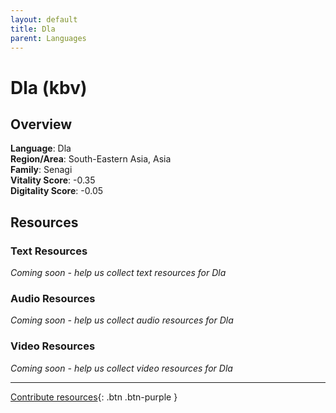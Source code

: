 ```yaml
---
layout: default
title: Dla
parent: Languages
---
```


# Dla (kbv)

## Overview

**Language**: Dla  
**Region/Area**: South-Eastern Asia, Asia  
**Family**: Senagi  
**Vitality Score**: -0.35  
**Digitality Score**: -0.05  

## Resources

### Text Resources
*Coming soon - help us collect text resources for Dla*

### Audio Resources
*Coming soon - help us collect audio resources for Dla*

### Video Resources
*Coming soon - help us collect video resources for Dla*

---

[Contribute resources](https://fairtrain.github.io/){: .btn .btn-purple }
